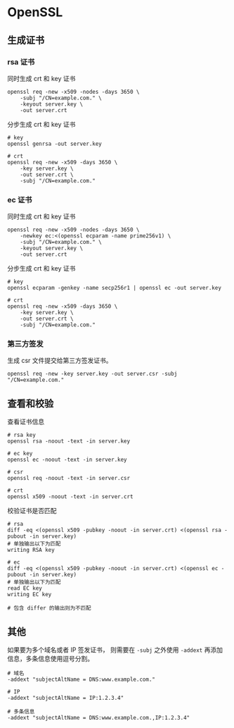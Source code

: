# OpenSSL

## 生成证书

### rsa 证书

同时生成 crt 和 key 证书

```shell
openssl req -new -x509 -nodes -days 3650 \
    -subj "/CN=example.com." \
    -keyout server.key \
    -out server.crt
```

分步生成 crt 和 key 证书

```shell
# key
openssl genrsa -out server.key

# crt
openssl req -new -x509 -days 3650 \
    -key server.key \
    -out server.crt \
    -subj "/CN=example.com."
```

### ec 证书

同时生成 crt 和 key 证书

```shell
openssl req -new -x509 -nodes -days 3650 \
    -newkey ec:<(openssl ecparam -name prime256v1) \
    -subj "/CN=example.com." \
    -keyout server.key \
    -out server.crt
```

分步生成 crt 和 key 证书

```shell
# key
openssl ecparam -genkey -name secp256r1 | openssl ec -out server.key

# crt
openssl req -new -x509 -days 3650 \
    -key server.key \
    -out server.crt \
    -subj "/CN=example.com."
```

### 第三方签发

生成 csr 文件提交给第三方签发证书。

```shell
openssl req -new -key server.key -out server.csr -subj "/CN=example.com."
```

## 查看和校验

查看证书信息

```shell
# rsa key
openssl rsa -noout -text -in server.key

# ec key
openssl ec -noout -text -in server.key

# csr
openssl req -noout -text -in server.csr

# crt
openssl x509 -noout -text -in server.crt
```

校验证书是否匹配

```shell
# rsa
diff -eq <(openssl x509 -pubkey -noout -in server.crt) <(openssl rsa -pubout -in server.key)
# 单独输出以下为匹配
writing RSA key

# ec
diff -eq <(openssl x509 -pubkey -noout -in server.crt) <(openssl ec -pubout -in server.key)
# 单独输出以下为匹配
read EC key
writing EC key

# 包含 differ 的输出则为不匹配
```

## 其他

如果要为多个域名或者 IP 签发证书， 则需要在 `-subj` 之外使用 `-addext` 再添加信息，多条信息使用逗号分割。

```shell
# 域名
-addext "subjectAltName = DNS:www.example.com."

# IP
-addext "subjectAltName = IP:1.2.3.4"

# 多条信息
-addext "subjectAltName = DNS:www.example.com.,IP:1.2.3.4"

```
